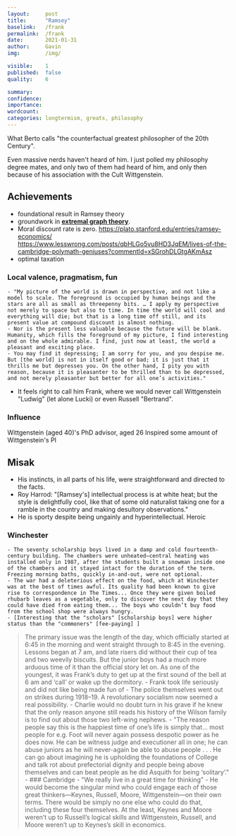 ```yaml
---
layout:     post
title:      "Ramsey"
baselink:   /frank
permalink:  /frank
date:       2021-01-31
author:     Gavin   
img:        /img/

visible:    1
published:  false
quality:    6

summary:    
confidence: 
importance: 
wordcount:  
categories:	longtermism, greats, philosophy
---
```


What Berto calls "the counterfactual greatest philosopher of the 20th Century".

Even massive nerds haven't heard of him. I just polled my philosophy degree mates, and only two of them had heard of him, and only then because of his association with the Cult Wittgenstein.

## Achievements

- foundational result in Ramsey theory
- groundwork in __[extremal graph theory](https://en.wikipedia.org/wiki/Extremal_graph_theory)__.
- Moral discount rate is zero. https://plato.stanford.edu/entries/ramsey-economics/
https://www.lesswrong.com/posts/qbHLGo5vu8HD3JqEM/lives-of-the-cambridge-polymath-geniuses?commentId=xSGrohDLGtgAKmAsz
- optimal taxation


### Local valence, pragmatism, fun
    - "My picture of the world is drawn in perspective, and not like a model to scale. The foreground is occupied by human beings and the stars are all as small as threepenny bits. … I apply my perspective not merely to space but also to time. In time the world will cool and everything will die; but that is a long time off still, and its present value at compound discount is almost nothing. 
    - Nor is the present less valuable because the future will be blank. Humanity, which fills the foreground of my picture, I find interesting and on the whole admirable. I find, just now at least, the world a pleasant and exciting place. 
    - You may find it depressing; I am sorry for you, and you despise me. But [the world] is not in itself good or bad; it is just that it thrills me but depresses you. On the other hand, I pity you with reason, because it is pleasanter to be thrilled than to be depressed, and not merely pleasanter but better for all one’s activities."

- It feels right to call him Frank, where we would never call Wittgenstein "Ludwig" (let alone Lucki) or even Russell "Bertrand".


### Influence

Wittgenstein (aged 40)'s PhD advisor, aged 26
Inspired some amount of Wittgenstein's PI


## Misak
- His instincts, in all parts of his life, were straightforward and directed to the facts.
- Roy Harrod: "[Ramsey's] intellectual process is at white heat; but the style is delightfully cool, like that of some old naturalist taking one for a ramble in the country and making desultory observations."
- He is sporty despite being ungainly and hyperintellectual. Heroic

### Winchester
    - The seventy scholarship boys lived in a damp and cold fourteenth-century building. The chambers were unheated—central heating was installed only in 1987, after the students built a snowman inside one of the chambers and it stayed intact for the duration of the term. Freezing morning baths, quickly in-and-out, were not optional.
    - The war had a deleterious effect on the food, which at Winchester was at the best of times awful. Its quality had been known to give rise to correspondence in The Times... Once they were given boiled rhubarb leaves as a vegetable, only to discover the next day that they could have died from eating them... The boys who couldn’t buy food from the school shop were always hungry.
    - [Interesting that the "scholars" [scholarship boys] were higher status than the "commoners" [fee-paying] ]

> The primary issue was the length of the day, which officially started at 6:45 in the morning and went straight through to 8:45 in the evening. Lessons began at 7 am, and late risers did without their cup of tea and two weevily biscuits. But the junior boys had a much more arduous time of it than the official story let on. As one of the youngest, it was Frank’s duty to get up at the first sound of the bell at 6 am and ‘call’ or wake up the dormitory.
        - Frank took life seriously and did not like being made fun of
        - The police themselves went out on strikes during 1918–19. A revolutionary socialism now seemed a real possibility.
        - Charlie would no doubt turn in his grave if he knew that the only reason anyone still reads his history of the Wilson family is to find out about those two left-wing nephews.
        - "The reason people say this is the happiest time of one’s life is simply that... most people for e.g. Foot will never again possess despotic power as he does now. He can be witness judge and executioner all in one; he can abuse juniors as he will never-again be able to abuse people . . . He can go about imagining he is upholding the foundations of College and talk rot about prefectorial dignity and people being above themselves and can beat people as he did Asquith for being ‘solitary’."
    - ### Cambridge
        - "We really live in a great time for thinking"
        - He would become the singular mind who could engage each of those
great thinkers—Keynes, Russell, Moore, Wittgenstein—on their own terms. There would be simply no one else who could do that, including these four themselves. At the least, Keynes and Moore weren’t up to Russell’s logical skills and Wittgenstein, Russell, and Moore weren’t up to Keynes’s skill in economics.
